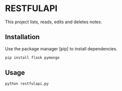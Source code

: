 # RESTFULAPI

This project lists, reads, edits and deletes notes.

## Installation

Use the package manager [pip] to install dependencies.

```bash
pip install flask pymongo
```

## Usage

```bash
python restfulapi.py
```


